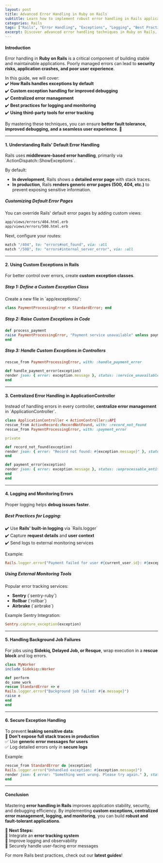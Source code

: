 ```yaml
---
layout: post
title: Advanced Error Handling in Ruby on Rails  
subtitle: Learn how to implement robust error handling in Rails applications to improve stability and debugging.  
categories: Rails  
tags: ["Rails", "Error Handling", "Exceptions", "Logging", "Best Practices"]  
excerpt: Discover advanced error handling techniques in Ruby on Rails, including custom exceptions, centralized error management, logging, and debugging best practices.  
---
```


#### **Introduction**
Error handling in **Ruby on Rails** is a critical component of building stable and maintainable applications. Poorly managed errors can lead to **security risks, application crashes, and poor user experience**.

In this guide, we will cover:  
✔️ **How Rails handles exceptions by default**  
✔️ **Custom exception handling for improved debugging**  
✔️ **Centralized error management**  
✔️ **Best practices for logging and monitoring**  
✔️ **Using third-party tools for error tracking**

By mastering these techniques, you can ensure **better fault tolerance, improved debugging, and a seamless user experience**. 🚀

---

#### **1. Understanding Rails' Default Error Handling**
Rails uses **middleware-based error handling**, primarily via &#96;ActionDispatch::ShowExceptions&#96;.

By default:
- **In development**, Rails shows a **detailed error page** with stack traces.
- **In production**, Rails **renders generic error pages (500, 404, etc.)** to prevent exposing sensitive information.

##### **Customizing Default Error Pages**
You can override Rails' default error pages by adding custom views:  
```sh  
app/views/errors/404.html.erb  
app/views/errors/500.html.erb  
```  
Next, configure your routes:  
```rb  
match "/404", to: "errors#not_found", via: :all  
match "/500", to: "errors#internal_server_error", via: :all  
```

---

#### **2. Using Custom Exceptions in Rails**
For better control over errors, create **custom exception classes**.

##### **Step 1: Define a Custom Exception Class**
Create a new file in &#96;app/exceptions/&#96;:  
```rb  
class PaymentProcessingError < StandardError; end  
```

##### **Step 2: Raise Custom Exceptions in Code**
```rb  
def process_payment  
raise PaymentProcessingError, "Payment service unavailable" unless payment_service_available?  
end  
```

##### **Step 3: Handle Custom Exceptions in Controllers**
```rb  
rescue_from PaymentProcessingError, with: :handle_payment_error

def handle_payment_error(exception)  
render json: { error: exception.message }, status: :service_unavailable  
end  
```

---

#### **3. Centralized Error Handling in ApplicationController**
Instead of handling errors in every controller, **centralize error management** in &#96;ApplicationController&#96;.

```rb  
class ApplicationController < ActionController::API  
rescue_from ActiveRecord::RecordNotFound, with: :record_not_found  
rescue_from PaymentProcessingError, with: :payment_error

private

def record_not_found(exception)  
render json: { error: "Record not found: #{exception.message}" }, status: :not_found  
end

def payment_error(exception)  
render json: { error: exception.message }, status: :unprocessable_entity  
end  
end  
```

---

#### **4. Logging and Monitoring Errors**
Proper logging helps **debug issues faster**.

##### **Best Practices for Logging:**
✔️ Use **Rails' built-in logging** via &#96;Rails.logger&#96;  
✔️ Capture **request details** and **user context**  
✔️ Send logs to external monitoring services

Example:  
```rb  
Rails.logger.error("Payment failed for user #{current_user.id}: #{exception.message}")  
```

##### **Using External Monitoring Tools**
Popular error tracking services:
- **Sentry** (&#96;sentry-ruby&#96;)
- **Rollbar** (&#96;rollbar&#96;)
- **Airbrake** (&#96;airbrake&#96;)

Example Sentry Integration:  
```rb  
Sentry.capture_exception(exception)  
```

---

#### **5. Handling Background Job Failures**
For jobs using **Sidekiq, Delayed Job, or Resque**, wrap execution in a **rescue block** and log errors.

```rb  
class MyWorker  
include Sidekiq::Worker

def perform  
do_some_work  
rescue StandardError => e  
Rails.logger.error("Background job failed: #{e.message}")  
raise e  
end  
end  
```

---

#### **6. Secure Exception Handling**
To prevent **leaking sensitive data**:  
🚫 **Don't expose full stack traces in production**  
✅ Use **generic error messages for users**  
✅ Log detailed errors only in **secure logs**

Example:  
```rb  
rescue_from StandardError do |exception|  
Rails.logger.error("Unhandled exception: #{exception.message}")  
render json: { error: "Something went wrong. Please try again." }, status: :internal_server_error  
end  
```

---

#### **Conclusion**
Mastering **error handling in Rails** improves application stability, security, and debugging efficiency. By implementing **custom exceptions, centralized error management, logging, and monitoring**, you can build **robust and fault-tolerant applications**.

🚀 **Next Steps:**  
🔹 Integrate an **error tracking system**  
🔹 Improve logging and observability  
🔹 Securely handle user-facing error messages

For more Rails best practices, check out our **latest guides**!  
